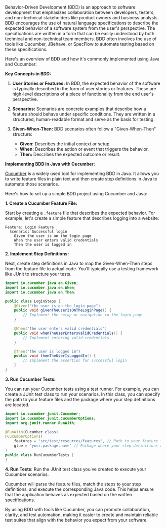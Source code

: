 Behavior-Driven Development (BDD) is an approach to software development that emphasizes collaboration between developers, testers, and non-technical stakeholders like product owners and business analysts. BDD encourages the use of natural language specifications to describe the expected behavior of a software system from the user's perspective. The specifications are written in a form that can be easily understood by both technical and non-technical team members. BDD often involves the use of tools like Cucumber, JBehave, or SpecFlow to automate testing based on these specifications.

Here's an overview of BDD and how it's commonly implemented using Java and Cucumber:

**Key Concepts in BDD:**

1. **User Stories or Features:** In BDD, the expected behavior of the software is typically described in the form of user stories or features. These are high-level descriptions of a piece of functionality from the end user's perspective.

2. **Scenarios:** Scenarios are concrete examples that describe how a feature should behave under specific conditions. They are written in a structured, human-readable format and serve as the basis for testing.

3. **Given-When-Then:** BDD scenarios often follow a "Given-When-Then" structure:
   - **Given:** Describes the initial context or setup.
   - **When:** Describes the action or event that triggers the behavior.
   - **Then:** Describes the expected outcome or result.

**Implementing BDD in Java with Cucumber:**

[Cucumber](https://cucumber.io/) is a widely used tool for implementing BDD in Java. It allows you to write feature files in plain text and then create step definitions in Java to automate those scenarios.

Here's how to set up a simple BDD project using Cucumber and Java:

**1. Create a Cucumber Feature File:**

Start by creating a `.feature` file that describes the expected behavior. For example, let's create a simple feature that describes logging into a website:

```gherkin
Feature: Login Feature
  Scenario: Successful login
    Given the user is on the login page
    When the user enters valid credentials
    Then the user is logged in
```

**2. Implement Step Definitions:**

Next, create step definitions in Java to map the Given-When-Then steps from the feature file to actual code. You'll typically use a testing framework like JUnit to structure your tests.

```java
import io.cucumber.java.en.Given;
import io.cucumber.java.en.When;
import io.cucumber.java.en.Then;

public class LoginSteps {
    @Given("the user is on the login page")
    public void givenTheUserIsOnTheLoginPage() {
        // Implement the setup or navigation to the login page
    }

    @When("the user enters valid credentials")
    public void whenTheUserEntersValidCredentials() {
        // Implement entering valid credentials
    }

    @Then("the user is logged in")
    public void thenTheUserIsLoggedIn() {
        // Implement the assertion for successful login
    }
}
```

**3. Run Cucumber Tests:**

You can run your Cucumber tests using a test runner. For example, you can create a JUnit test class to run your scenarios. In this class, you can specify the path to your feature files and the package where your step definitions are located.

```java
import io.cucumber.junit.Cucumber;
import io.cucumber.junit.CucumberOptions;
import org.junit.runner.RunWith;

@RunWith(Cucumber.class)
@CucumberOptions(
    features = "src/test/resources/features", // Path to your feature files
    glue = "your.package.name" // Package where your step definitions are located
)
public class RunCucumberTests {
}
```

**4. Run Tests:** Run the JUnit test class you've created to execute your Cucumber scenarios.

Cucumber will parse the feature files, match the steps to your step definitions, and execute the corresponding Java code. This helps ensure that the application behaves as expected based on the written specifications.

By using BDD with tools like Cucumber, you can promote collaboration, clarity, and test automation, making it easier to create and maintain reliable test suites that align with the behavior you expect from your software.
